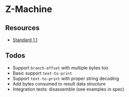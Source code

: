 # Z-Machine

## Resources

- [Standard 1.1](https://www.inform-fiction.org/zmachine/standards/z1point1/index.html)

## Todos

- Support `branch-offset` with multiple bytes too
- Basic support `text-to-print`
- Support `text-to-print` with proper string decoding
- Add bytes consumed to result data structure
- Integration tests: disassemble (see examples in spec)
